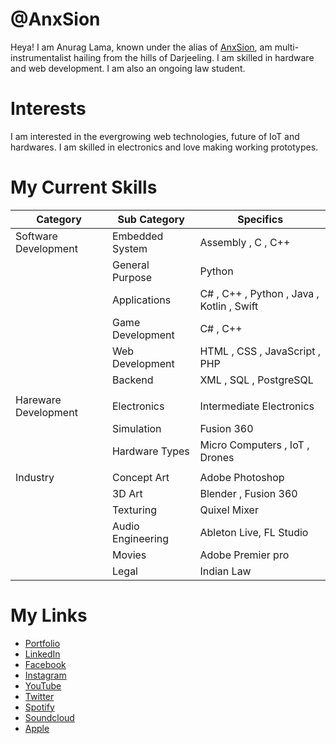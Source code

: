 # @AnxSion
Heya! I am Anurag Lama, known under the alias of [AnxSion](https://github.com/AnxSion), am multi-instrumentalist hailing from the hills of Darjeeling. I am skilled in hardware and web development. I am also an ongoing law student.

# Interests
I am interested in the evergrowing web technologies, future of IoT and hardwares. I am skilled in electronics and love making working prototypes.

# My Current Skills
 Category             |Sub Category         |Specifics     
----------------------|---------------------|----------------
|Software Development |Embedded System      |Assembly , C , C++          
|                     |General Purpose      |Python
|                     |Applications         |C# , C++ , Python , Java , Kotlin , Swift
|                     |Game Development     |C# , C++
|                     |Web Development      |HTML , CSS , JavaScript , PHP
|                     |Backend              |XML , SQL , PostgreSQL
|||
|Hareware Development |Electronics          |Intermediate Electronics          
|                     |Simulation           |Fusion 360
|                     |Hardware Types       |Micro Computers , IoT , Drones
|||
|Industry             |Concept Art          |Adobe Photoshop          
|                     |3D Art               |Blender , Fusion 360
|                     |Texturing            |Quixel Mixer
|                     |Audio Engineering    |Ableton Live, FL Studio
|                     |Movies               |Adobe Premier pro
|                     |Legal                |Indian Law

# My Links
- [Portfolio](https://anxsion.github.io/)
- [LinkedIn](https://linkedin.com/in/anxsion)
- [Facebook](https://www.facebook.com/AnxSionOfficial)
- [Instagram](https://instagram.com/anxsion)
- [YouTube](https://youtube.com/c/anxsion)
- [Twitter](https://twitter.com/IAmAnxsion)
- [Spotify](https://open.spotify.com/artist/22yeYGWn2iMUfuMRuAPizK)
- [Soundcloud](https://soundcloud.com/anxsion)
- [Apple](https://music.apple.com/in/artist/anxsion/1257667569)


